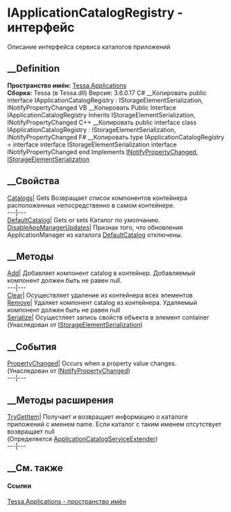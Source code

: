 # IApplicationCatalogRegistry - интерфейс
Описание интерфейса сервиса каталогов приложений
## __Definition
 **Пространство имён:** [Tessa.Applications](N_Tessa_Applications.htm)  
 **Сборка:** Tessa (в Tessa.dll) Версия: 3.6.0.17
C# __Копировать
     public interface IApplicationCatalogRegistry : IStorageElementSerialization, 
    	INotifyPropertyChanged
VB __Копировать
     Public Interface IApplicationCatalogRegistry
    	Inherits IStorageElementSerialization, INotifyPropertyChanged
C++ __Копировать
     public interface class IApplicationCatalogRegistry : IStorageElementSerialization, 
    	INotifyPropertyChanged
F# __Копировать
     type IApplicationCatalogRegistry = 
        interface
            interface IStorageElementSerialization
            interface INotifyPropertyChanged
        end
Implements
    [INotifyPropertyChanged](https://learn.microsoft.com/dotnet/api/system.componentmodel.inotifypropertychanged), [IStorageElementSerialization](T_Tessa_Applications_Containers_Storage_IStorageElementSerialization.htm)
##  __Свойства
[Catalogs](P_Tessa_Applications_IApplicationCatalogRegistry_Catalogs.htm)|
Gets Возвращает список компонентов контейнера расположенных непосредственно в
самом контейнере.  
---|---  
[DefaultCatalog](P_Tessa_Applications_IApplicationCatalogRegistry_DefaultCatalog.htm)|
Gets or sets Каталог по умолчанию.  
[DisableAppManagerUpdates](P_Tessa_Applications_IApplicationCatalogRegistry_DisableAppManagerUpdates.htm)|
Признак того, что обновления ApplicationManager из каталога
[DefaultCatalog](P_Tessa_Applications_IApplicationCatalogRegistry_DefaultCatalog.htm)
отключены.  
## __Методы
[Add](M_Tessa_Applications_IApplicationCatalogRegistry_Add.htm)|  Добавляет
компонент catalog в контейнер. Добавляемый компонент должен быть не равен
null.  
---|---  
[Clear](M_Tessa_Applications_IApplicationCatalogRegistry_Clear.htm)|
Осуществляет удаление из контейнера всех элементов  
[Remove](M_Tessa_Applications_IApplicationCatalogRegistry_Remove.htm)|
Удаляет компонент catalog из контейнера. Удаляемый компонент должен быть не
равен null  
[Serialize](M_Tessa_Applications_Containers_Storage_IStorageElementSerialization_Serialize.htm)|
Осущестляет запись свойств объекта в элемент container  
(Унаследован от
[IStorageElementSerialization](T_Tessa_Applications_Containers_Storage_IStorageElementSerialization.htm))  
##  __События
[PropertyChanged](https://learn.microsoft.com/dotnet/api/system.componentmodel.inotifypropertychanged.propertychanged)|
Occurs when a property value changes.  
(Унаследован от
[INotifyPropertyChanged](https://learn.microsoft.com/dotnet/api/system.componentmodel.inotifypropertychanged))  
---|---  
##  __Методы расширения
[TryGetItem](M_Tessa_UI_AppManager_CatalogService_ApplicationCatalogServiceExtender_TryGetItem.htm)|
Получает и возвращает информацию о каталоге приложений с именем name. Если
каталог с таким именем отсутствует возвращает null  
(Определяется
[ApplicationCatalogServiceExtender](T_Tessa_UI_AppManager_CatalogService_ApplicationCatalogServiceExtender.htm))  
---|---  
##  __См. также
#### Ссылки
[Tessa.Applications - пространство имён](N_Tessa_Applications.htm)
